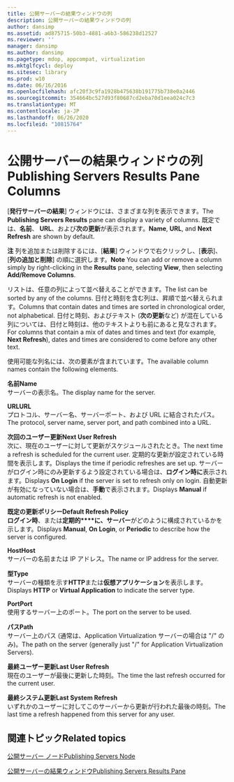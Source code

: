 ```yaml
---
title: 公開サーバーの結果ウィンドウの列
description: 公開サーバーの結果ウィンドウの列
author: dansimp
ms.assetid: ad875715-50b3-4881-a6b3-586238d12527
ms.reviewer: ''
manager: dansimp
ms.author: dansimp
ms.pagetype: mdop, appcompat, virtualization
ms.mktglfcycl: deploy
ms.sitesec: library
ms.prod: w10
ms.date: 06/16/2016
ms.openlocfilehash: afc20f3c9fa1928b475638b191775b738e0a2446
ms.sourcegitcommit: 354664bc527d93f80687cd2eba70d1eea024c7c3
ms.translationtype: MT
ms.contentlocale: ja-JP
ms.lasthandoff: 06/26/2020
ms.locfileid: "10815764"
---
```

# <span data-ttu-id="25dc2-103">公開サーバーの結果ウィンドウの列</span><span class="sxs-lookup"><span data-stu-id="25dc2-103">Publishing Servers Results Pane Columns</span></span>


<span data-ttu-id="25dc2-104">[**発行サーバーの結果**] ウィンドウには、さまざまな列を表示できます。</span><span class="sxs-lookup"><span data-stu-id="25dc2-104">The **Publishing Servers Results** pane can display a variety of columns.</span></span> <span data-ttu-id="25dc2-105">既定では、**名前**、 **URL**、および**次の更新**が表示されます。</span><span class="sxs-lookup"><span data-stu-id="25dc2-105">**Name**, **URL**, and **Next Refresh** are shown by default.</span></span>

<span data-ttu-id="25dc2-106">**注** 列を追加または削除するには、[**結果**] ウィンドウで右クリックし、[**表示**]、[**列の追加と削除**] の順に選択します。</span><span class="sxs-lookup"><span data-stu-id="25dc2-106">**Note** You can add or remove a column simply by right-clicking in the **Results** pane, selecting **View**, then selecting **Add/Remove Columns**.</span></span>

 

<span data-ttu-id="25dc2-107">リストは、任意の列によって並べ替えることができます。</span><span class="sxs-lookup"><span data-stu-id="25dc2-107">The list can be sorted by any of the columns.</span></span> <span data-ttu-id="25dc2-108">日付と時刻を含む列は、昇順で並べ替えられます。</span><span class="sxs-lookup"><span data-stu-id="25dc2-108">Columns that contain dates and times are sorted in chronological order, not alphabetical.</span></span> <span data-ttu-id="25dc2-109">日付と時刻、およびテキスト (**次の更新**など) が混在している列については、日付と時刻は、他のテキストよりも前にあると見なされます。</span><span class="sxs-lookup"><span data-stu-id="25dc2-109">For columns that contain a mix of dates and times and text (for example, **Next Refresh**), dates and times are considered to come before any other text.</span></span>

<span data-ttu-id="25dc2-110">使用可能な列名には、次の要素が含まれています。</span><span class="sxs-lookup"><span data-stu-id="25dc2-110">The available column names contain the following elements.</span></span>

<a href="" id="name"></a>**<span data-ttu-id="25dc2-111">名前</span><span class="sxs-lookup"><span data-stu-id="25dc2-111">Name</span></span>**  
<span data-ttu-id="25dc2-112">サーバーの表示名。</span><span class="sxs-lookup"><span data-stu-id="25dc2-112">The display name for the server.</span></span>

<a href="" id="url"></a>**<span data-ttu-id="25dc2-113">URL</span><span class="sxs-lookup"><span data-stu-id="25dc2-113">URL</span></span>**  
<span data-ttu-id="25dc2-114">プロトコル、サーバー名、サーバーポート、および URL に結合されたパス。</span><span class="sxs-lookup"><span data-stu-id="25dc2-114">The protocol, server name, server port, and path combined into a URL.</span></span>

<a href="" id="next-user-refresh"></a>**<span data-ttu-id="25dc2-115">次回のユーザー更新</span><span class="sxs-lookup"><span data-stu-id="25dc2-115">Next User Refresh</span></span>**  
<span data-ttu-id="25dc2-116">次に、現在のユーザーに対して更新がスケジュールされたとき。</span><span class="sxs-lookup"><span data-stu-id="25dc2-116">The next time a refresh is scheduled for the current user.</span></span> <span data-ttu-id="25dc2-117">定期的な更新が設定されている時間を表示します。</span><span class="sxs-lookup"><span data-stu-id="25dc2-117">Displays the time if periodic refreshes are set up.</span></span> <span data-ttu-id="25dc2-118">サーバーがログイン時にのみ更新するよう設定されている場合は、**ログイン時に**表示されます。</span><span class="sxs-lookup"><span data-stu-id="25dc2-118">Displays **On Login** if the server is set to refresh only on login.</span></span> <span data-ttu-id="25dc2-119">自動更新が有効になっていない場合は、**手動**で表示されます。</span><span class="sxs-lookup"><span data-stu-id="25dc2-119">Displays **Manual** if automatic refresh is not enabled.</span></span>

<a href="" id="default-refresh-policy"></a>**<span data-ttu-id="25dc2-120">既定の更新ポリシー</span><span class="sxs-lookup"><span data-stu-id="25dc2-120">Default Refresh Policy</span></span>**  
<span data-ttu-id="25dc2-121">**ログイン時**、または**定期的\*\*\*\*に、サーバー**がどのように構成されているかを示します。</span><span class="sxs-lookup"><span data-stu-id="25dc2-121">Displays **Manual**, **On Login**, or **Periodic** to describe how the server is configured.</span></span>

<a href="" id="host"></a>**<span data-ttu-id="25dc2-122">Host</span><span class="sxs-lookup"><span data-stu-id="25dc2-122">Host</span></span>**  
<span data-ttu-id="25dc2-123">サーバーの名前または IP アドレス。</span><span class="sxs-lookup"><span data-stu-id="25dc2-123">The name or IP address for the server.</span></span>

<a href="" id="type"></a>**<span data-ttu-id="25dc2-124">型</span><span class="sxs-lookup"><span data-stu-id="25dc2-124">Type</span></span>**  
<span data-ttu-id="25dc2-125">サーバーの種類を示す**HTTP**または**仮想アプリケーション**を表示します。</span><span class="sxs-lookup"><span data-stu-id="25dc2-125">Displays **HTTP** or **Virtual Application** to indicate the server type.</span></span>

<a href="" id="port"></a>**<span data-ttu-id="25dc2-126">Port</span><span class="sxs-lookup"><span data-stu-id="25dc2-126">Port</span></span>**  
<span data-ttu-id="25dc2-127">使用するサーバー上のポート。</span><span class="sxs-lookup"><span data-stu-id="25dc2-127">The port on the server to be used.</span></span>

<a href="" id="path"></a>**<span data-ttu-id="25dc2-128">パス</span><span class="sxs-lookup"><span data-stu-id="25dc2-128">Path</span></span>**  
<span data-ttu-id="25dc2-129">サーバー上のパス (通常は、Application Virtualization サーバーの場合は "/" のみ)。</span><span class="sxs-lookup"><span data-stu-id="25dc2-129">The path on the server (generally just "/" for Application Virtualization Servers).</span></span>

<a href="" id="last-user-refresh"></a>**<span data-ttu-id="25dc2-130">最終ユーザー更新</span><span class="sxs-lookup"><span data-stu-id="25dc2-130">Last User Refresh</span></span>**  
<span data-ttu-id="25dc2-131">現在のユーザーが最後に更新した時刻。</span><span class="sxs-lookup"><span data-stu-id="25dc2-131">The time the last refresh occurred for the current user.</span></span>

<a href="" id="last-system-refresh"></a>**<span data-ttu-id="25dc2-132">最終システム更新</span><span class="sxs-lookup"><span data-stu-id="25dc2-132">Last System Refresh</span></span>**  
<span data-ttu-id="25dc2-133">いずれかのユーザーに対してこのサーバーから更新が行われた最後の時刻。</span><span class="sxs-lookup"><span data-stu-id="25dc2-133">The last time a refresh happened from this server for any user.</span></span>

## <span data-ttu-id="25dc2-134">関連トピック</span><span class="sxs-lookup"><span data-stu-id="25dc2-134">Related topics</span></span>


[<span data-ttu-id="25dc2-135">公開サーバー ノード</span><span class="sxs-lookup"><span data-stu-id="25dc2-135">Publishing Servers Node</span></span>](publishing-servers-node.md)

[<span data-ttu-id="25dc2-136">公開サーバーの結果ウィンドウ</span><span class="sxs-lookup"><span data-stu-id="25dc2-136">Publishing Servers Results Pane</span></span>](publishing-servers-results-pane.md)

 

 





